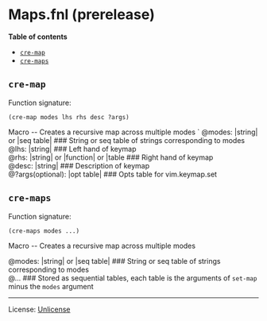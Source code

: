 # Maps.fnl (prerelease)

**Table of contents**

- [`cre-map`](#cre-map)
- [`cre-maps`](#cre-maps)

## `cre-map`
Function signature:

```
(cre-map modes lhs rhs desc ?args)
```

Macro -- Creates a recursive map across multiple modes
  `
@modes: |string| or |seq table| ### String or seq table of strings corresponding
                                  to modes   
@lhs: |string| ### Left hand of keymap   
@rhs: |string| or |function| or |table ### Right hand of keymap   
@desc: |string| ### Description of keymap   
@?args(optional): |opt table| ### Opts table for vim.keymap.set

## `cre-maps`
Function signature:

```
(cre-maps modes ...)
```

Macro -- Creates a recursive map across multiple modes

@modes: |string| or |seq table| ### String or seq table of strings corresponding
                                  to modes   
@... ### Stored as sequential tables, each table is the arguments of `set-map`
       minus the `modes` argument


---

License: [Unlicense](https://github.com/katawful/nvim-anisole-macros/blob/main/LICENSE)


<!-- Generated with Fenneldoc v1.0.1
     https://gitlab.com/andreyorst/fenneldoc -->
